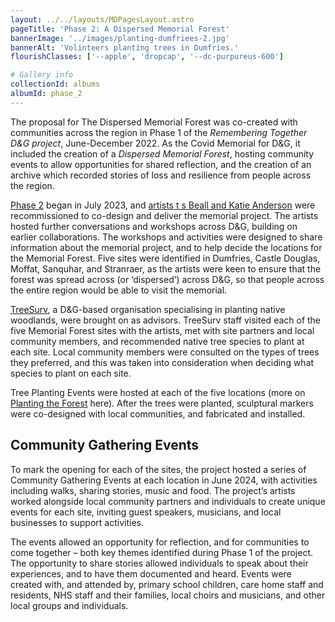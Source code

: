 ```yaml
---
layout: ../../layouts/MDPagesLayout.astro
pageTitle: 'Phase 2: A Dispersed Memorial Forest'
bannerImage: '../images/planting-dumfriees-2.jpg'
bannerAlt: 'Volinteers planting trees in Dumfries.'
flourishClasses: ['--apple', 'dropcap', '--dc-purpureus-600']

# Gallery info
collectionId: albums
albumId: phase_2
---
```


The proposal for The Dispersed Memorial Forest was co-created with communities across the region in Phase 1 of the <i>Remembering Together D&G project</i>, June-December 2022. As the Covid Memorial for D&G, it included the creation of a <i>Dispersed Memorial Forest</i>, hosting community events to allow opportunities for shared reflection, and the creation of an archive which recorded stories of loss and resilience from people across the region.

<a href="./phase-2">Phase 2</a> began in July 2023, and <a href="./the-artists">artists t s Beall and Katie Anderson</a> were recommissioned to co-design and deliver the memorial project. The artists hosted further conversations and workshops across D&G, building on earlier collaborations. The workshops and activities were designed to share information about the memorial project, and to help decide the locations for the Memorial Forest. Five sites were identified in Dumfries, Castle Douglas, Moffat, Sanquhar, and Stranraer, as the artists were keen to ensure that the forest was spread across (or ‘dispersed’) across D&G, so that people across the entire region would be able to visit the memorial.

<a href="https://www.treesurv.co.uk/">TreeSurv</a>, a D&G-based organisation specialising in planting native woodlands, were brought on as advisors. TreeSurv staff visited each of the five Memorial Forest sites with the artists, met with site partners and local community members, and recommended native tree species to plant at each site. Local community members were consulted on the types of trees they preferred, and this was taken into consideration when deciding what species to plant on each site.

Tree Planting Events were hosted at each of the five locations (more on <a href="./planting-the-forest">Planting the Forest</a> here). After the trees were planted, sculptural markers were co-designed with local communities, and fabricated and installed.

## Community Gathering Events

To mark the opening for each of the sites, the project hosted a series of Community Gathering Events at each location in June 2024, with activities including walks, sharing stories, music and food. The project’s artists worked alongside local community partners and individuals to create unique events for each site, inviting guest speakers, musicians, and local businesses to support activities.

The events allowed an opportunity for reflection, and for communities to come together  – both key themes identified during Phase 1 of the project. The opportunity to share stories allowed individuals to speak about their experiences, and to have them documented and heard. Events were created with, and attended by,  primary school children, care home staff and residents, NHS staff and their families, local choirs and musicians, and  other local groups and individuals.
